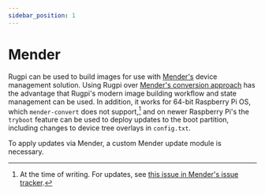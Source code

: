 ```yaml
---
sidebar_position: 1
---
```


# Mender

Rugpi can be used to build images for use with [Mender's](https://mender.io/) device management solution.
Using Rugpi over [Mender's conversion approach](https://docs.mender.io/operating-system-updates-debian-family/convert-a-mender-debian-image) has the advantage that Rugpi's modern image building workflow and state management can be used.
In addition, it works for 64-bit Raspberry Pi OS, which `mender-convert` does not support,[^1] and on newer Raspberry Pi's the `tryboot` feature can be used to deploy updates to the boot partition, including changes to device tree overlays in `config.txt`.

To apply updates via Mender, a custom Mender update module is necessary.

[^1]: At the time of writing. For updates, see [this issue in Mender's issue tracker](https://northerntech.atlassian.net/browse/MEN-5634).
